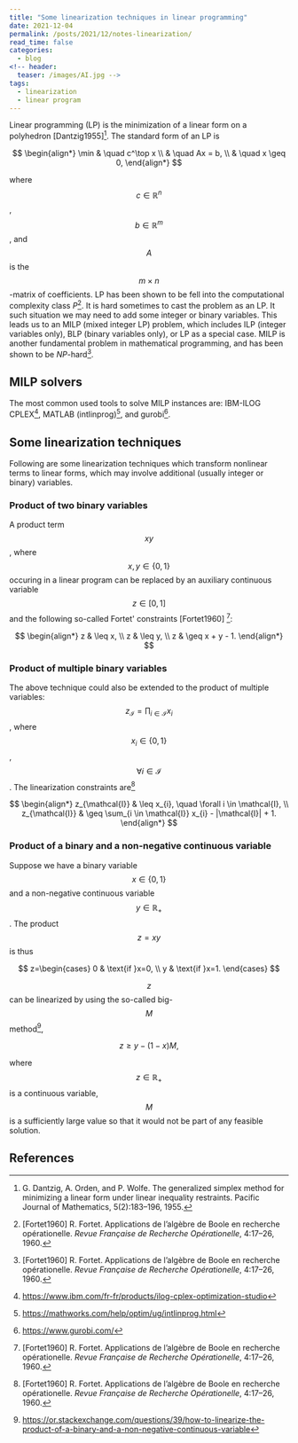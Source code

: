 ```yaml
---
title: "Some linearization techniques in linear programming"
date: 2021-12-04
permalink: /posts/2021/12/notes-linearization/ 
read_time: false
categories:
  - blog
<!-- header:
  teaser: /images/AI.jpg -->
tags:
  - linearization
  - linear program
---
```



Linear programming (LP) is the minimization of a linear form on a polyhedron [Dantzig1955][^1]. The standard form of an LP is

$$
\begin{align*}
\min & \quad c^\top x \\
     & \quad Ax = b, \\
     & \quad x \geq 0,
\end{align*}
$$

where $$c \in \mathbb{R}^n$$, $$b \in \mathbb{R}^m$$, and $$A$$ is the $$m{\times}n$$-matrix of coefficients. LP has been shown to be fell into the computational complexity class *P*[^2]. It is hard sometimes to cast the problem as an LP. It such situation we may need to add some integer or binary variables. This leads us to an MILP (mixed integer LP) problem, which includes ILP (integer variables only), BLP (binary variables only), or LP as a special case. MILP is another fundamental problem in mathematical programming, and has been shown to be *NP*-hard[^2].  

## MILP solvers
The most common used tools to solve MILP instances are: IBM-ILOG CPLEX[^3], MATLAB (intlinprog)[^4], and gurobi[^5]. 

## Some linearization techniques
Following are some linearization techniques which transform nonlinear terms to linear forms, which may involve additional (usually integer or binary) variables.

### Product of two binary variables
A product term $$xy$$, where $$x,y \in \{0,1\}$$ occuring in a linear program can be replaced by an auxiliary continuous variable $$z \in [0,1]$$ and the following so-called Fortet' constraints [Fortet1960] [^2]:

$$
\begin{align*}
z & \leq x, \\
z & \leq y, \\
z & \geq x + y - 1.
\end{align*}
$$

### Product of multiple binary variables
The above technique could also be extended to the product of multiple variables: $$z_\mathcal{I} = \prod_{i \in \mathcal{I}} x_i$$, where $$x_i \in \{0,1\}$$, $$\forall i \in \mathcal{I}$$. The linearization constraints are[^2]

$$
\begin{align*}
z_{\mathcal{I}} & \leq x_{i}, \quad \forall i \in \mathcal{I}, \\
z_{\mathcal{I}} & \geq \sum_{i \in \mathcal{I}} x_{i} - |\mathcal{I}| + 1.
\end{align*}
$$

### Product of a binary and a non-negative continuous variable

Suppose we have a binary variable $$x \in \{0,1\}$$ and a non-negative continuous variable $$y \in \mathbb{R_+}$$. The product $$z = xy$$ is thus

$$
z=\begin{cases}
0 & \text{if }x=0, \\
y & \text{if }x=1.
\end{cases}
$$

$$z$$ can be linearized by using the so-called big-$$M$$ method[^6],

$$
z \geq y - (1-x)M,
$$

where $$z \in \mathbb{R_+}$$ is a continuous variable, $$M$$ is a sufficiently large value so that it would not be part of any feasible solution.


## References
[^1]: G. Dantzig, A. Orden, and P. Wolfe. The generalized simplex method for minimizing a linear form under linear inequality restraints. Pacific Journal of Mathematics, 5(2):183–196, 1955.

[^2]: [Fortet1960] R. Fortet. Applications de l’algèbre de Boole en recherche opérationelle. *Revue Française de Recherche Opérationelle*, 4:17–26, 1960.

[^3]: https://www.ibm.com/fr-fr/products/ilog-cplex-optimization-studio

[^4]: https://mathworks.com/help/optim/ug/intlinprog.html

[^5]: https://www.gurobi.com/

[^6]: https://or.stackexchange.com/questions/39/how-to-linearize-the-product-of-a-binary-and-a-non-negative-continuous-variable

